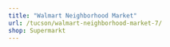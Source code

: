 ```yaml
---
title: "Walmart Neighborhood Market"
url: /tucson/walmart-neighborhood-market-7/
shop: Supermarkt
---
```


